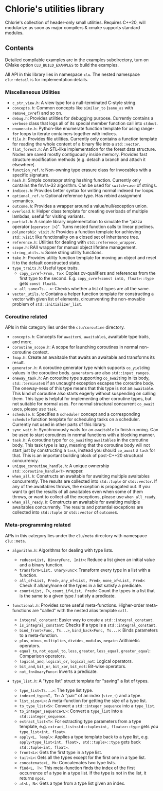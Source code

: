 # Chlorie's utilities library

Chlorie's collection of header-only small utilities. Requires C++20, will modularize as soon as major compilers & cmake supports standard modules.

## Contents

Detailed compilable examples are in the examples subdirectory, turn on CMake option `CLU_BUILD_EXAMPLES` to build the examples. 

All API in this library lies in namespace `clu`. The nested namespace `clu::detail` is for implementation details.

### Miscellaneous Utilities

- `c_str_view.h`: A view type for a null-terminated C-style string.
- `concepts.h`: Common concepts like `similar_to` (`same_as` with `remove_cvref`) and so on.
- `debug.h`: Provides utilities for debugging purpose. Currently contains a `verbose` class that logs all of its special member function call into `stdout`.
- `enumerate.h`: Python-like enumerate function template for using range-`for` loops to iterate containers together with indices.
- `file.h`: Provides file utilities. Currently only contains a function template for reading the whole content of a binary file into a `std::vector`.
- `flat_forest.h`: An STL-like implementation for the forest data structure. Nodes are saved mostly contiguously inside memory. Provides fast structure modification methods (e.g. detach a branch and attach it elsewhere).
- `function_ref.h`: Non-owning type erasure class for invocables with a specific signature.
- `hash.h`: Simple constexpr string hashing function. Currently only contains the fnv1a-32 algorithm. Can be used for `switch`-`case` of strings.
- `indices.h`: Provides better syntax for writing normal indexed `for` loops.
- `optional_ref.h`: Optional reference type. Has rebind assignment semantics.
- `outcome.h`: Provides a wrapper around a value/null/exception union.
- `overload.h`: Helper class template for creating overloads of multiple lambdas, useful for visiting variants.
- `partial.h`: A simple library implementation to simulate the "pizza operator (`operator |>`)". Turns nested function calls to linear pipelines.
- `polymorphic_visit.h`: Provides a function template for achieving `std::visit` like functionality on a closed set of inheritance tree.
- `reference.h`: Utilities for dealing with `std::reference_wrapper`.
- `scope.h`: RAII wrapper for manual object lifetime management.
- `string_utils.h`: Some string utility functions.
- `take.h`: Provides utility function template for moving an object and reset it to the default constructed state.
- `type_traits.h`: Useful type traits.
    - `copy_cvref<From, To>`: Copies cv-qualifiers and references from the first type to the second. E.g. `copy_cvref<const int&, float>::type` gets `const float&`.
    - `all_same<Ts...>`: Checks whether a list of types are all the same.
- `vector_utils.h`: Contains a helper function template for constructing a vector with given list of elements, circumventing the non-movable problem of `std::initializer_list`.

### Coroutine related

APIs in this category lies under the `clu/coroutine` directory.

- `concepts.h`: Concepts for `awaiter`s, `awaitable`s, awaitable type traits, and more.
- `coroutine_scope.h`: A scope for launching coroutines in normal non-coroutine context.
- `fmap.h`: Create an awaitable that awaits an awaitable and transforms its result.
- `generator.h`: A coroutine generator type which supports `co_yield`ing values in the coroutine body. `generator`s are also `std::input_range`s.
- `oneway_task.h`: An coroutine type supporting `co_await`ing in its body, `std::terminate`s if an uncaught exception escapes the coroutine body. The oneway-ness of this type means that this type is not an `awaitable`. This kind of coroutine also starts eagerly without suspending on calling them. This type is helpful for implementing other coroutine types, but not suitable for normal uses. For normal structural concurrent `co_await` uses, please use `task`.
- `schedule.h`: Specifies a `scheduler` concept and a corresponding `schedule` function template for scheduling tasks on a scheduler. Currently not used in other parts of this library.
- `sync_wait.h`: Synchronously waits for an `awaitable` to finish running. Can be used to start coroutines in normal functions with a blocking manner.
- `task.h`: A coroutine type for `co_await`ing `awaitable`s in the coroutine body. This task type is lazy, meaning that the coroutine body will not start just by constructing a `task`, instead you should `co_await` a `task` for that. This is an important building block of post-C++20 structural concurrency.
- `unique_coroutine_handle.h`: A unique ownership `std::coroutine_handle<T>` wrapper.
- `when_all.h`: Constructs an awaitable for awaiting multiple awaitables concurrently. The results are collected into `std::tuple` or `std::vector`. If any of the awaitables throws, the exception is propagated out. If you want to get the results of all awaitables even when some of them throws, or want to collect all the exceptions, please use `when_all_ready`.
- `when_all_ready.h`: Constructs an awaitable for awaiting multiple awaitables concurrently. The results and potential exceptions are collected into `std::tuple` or `std::vector` of `outcome`s.

### Meta-programming related

APIs in this category lies under the `clu/meta` directory with namespace `clu::meta`.

- `algorithm.h`: Algorithms for dealing with type lists.
    - `reduce<List, BinaryFunc, Init>`: Reduce a list given an initial value and a binary function.
    - `transform<List, UnaryFunc>`: Transform every type in a list with a function.
    - `all_of<List, Pred>`, `any_of<List, Pred>`, `none_of<List, Pred>`: Check if all/any/none of the types in a list satisfy a predicate.
    - `count<List, T>`, `count_if<List, Pred>`: Count the types in a list that is the same to a given type / satisfy a predicate.

- `functional.h`: Provides some useful meta-functions. Higher-order meta-functions are "called" with the nested alias template `call`.
    - `integral_constant`: Easier way to create a `std::integral_constant`.
    - `is_integral_constant`: Checks if a type is a `std::integral_constant`.
    - `bind_front<Func, Ts...>`, `bind_back<Func, Ts...>`: Binds parameters to a meta-function.
    - `plus`, `minus`, `multiplies`, `divides`, `modulus`, `negate`: Arithmetic operators.
    - `equal_to`, `not_equal_to`, `less`, `greater`, `less_equal`, `greater_equal`: Comparison operators.
    - `logical_and`, `logical_or`, `logical_not`: Logical operators.
    - `bit_and`, `bit_or`, `bit_xor`, `bit_not`: Bit-wise operators.
    - `not_fn<UnaryFunc>`: Inverts a predicate.

- `type_list.h`: A "type list" struct template for "saving" a list of types.
    - `type_list<Ts...>`: The type list type.
    - `indexed_type<I, T>`: A "pair" of an index (`size_t`) and a type.
    - `list_size<L>`: A meta-function for getting the size of a type list.
    - `to_type_list<S>`: Convert a `std::integer_sequence` into a `type_list`.
    - `to_integer_sequence<L>`: Convert a `type_list` into a `std::integer_sequence`.
    - `extract_list<T>`: For extracting type parameters from a type template, e.g. `extract_list<std::tuple<int, float>>::type` gets you `type_list<int, float>`.
    - `apply<L, Templ>`: Applies a type template back to a type list, e.g. `apply<type_list<int, float>, std::tuple>::type` gets back `std::tuple<int, float>`.
    - `front<L>`: Gets the first type in a type list.
    - `tail<L>`: Gets all the types except for the first one in a type list. 
    - `concatenate<L, M>`: Concatenates two type lists.
    - `find<L, T>`: This meta-function finds the index of the first occurrence of a type in a type list. If the type is not in the list, it returns `npos`.
    - `at<L, N>`: Gets a type from a type list given an index.


